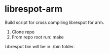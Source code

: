 # librespot-arm

Build script for cross compiling librespot for arm.

1. Clone repo
2. From repo root run: make

Librespot bin will be in ./bin folder.